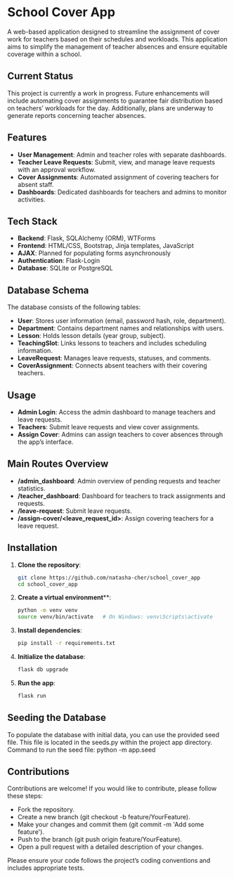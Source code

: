 # School Cover App

A web-based application designed to streamline the assignment of cover work for teachers based on their schedules and workloads. This application aims to simplify the management of teacher absences and ensure equitable coverage within a school.

## Current Status

This project is currently a work in progress. Future enhancements will include automating cover assignments to guarantee fair distribution based on teachers’ workloads for the day. Additionally, plans are underway to generate reports concerning teacher absences.

## Features

- **User Management**: Admin and teacher roles with separate dashboards.
- **Teacher Leave Requests**: Submit, view, and manage leave requests with an approval workflow.
- **Cover Assignments**: Automated assignment of covering teachers for absent staff.
- **Dashboards**: Dedicated dashboards for teachers and admins to monitor activities.

## Tech Stack

- **Backend**: Flask, SQLAlchemy (ORM), WTForms
- **Frontend**: HTML/CSS, Bootstrap, Jinja templates, JavaScript
- **AJAX**: Planned for populating forms asynchronously
- **Authentication**: Flask-Login
- **Database**: SQLite or PostgreSQL

## Database Schema

The database consists of the following tables:

- **User**: Stores user information (email, password hash, role, department).
- **Department**: Contains department names and relationships with users.
- **Lesson**: Holds lesson details (year group, subject).
- **TeachingSlot**: Links lessons to teachers and includes scheduling information.
- **LeaveRequest**: Manages leave requests, statuses, and comments.
- **CoverAssignment**: Connects absent teachers with their covering teachers.

## Usage

- **Admin Login**: Access the admin dashboard to manage teachers and leave requests.
- **Teachers**: Submit leave requests and view cover assignments.
- **Assign Cover**: Admins can assign teachers to cover absences through the app’s interface.

## Main Routes Overview

- **/admin_dashboard**: Admin overview of pending requests and teacher statistics.
- **/teacher_dashboard**: Dashboard for teachers to track assignments and requests.
- **/leave-request**: Submit leave requests.
- **/assign-cover/<leave_request_id>**: Assign covering teachers for a leave request.

## Installation

1. **Clone the repository**:
   
   ```bash
   git clone https://github.com/natasha-cher/school_cover_app
   cd school_cover_app
2. **Create a virtual environment****:

   ```bash
   python -m venv venv
   source venv/bin/activate   # On Windows: venv\Scripts\activate

3. **Install dependencies**:

   ```bash
   pip install -r requirements.txt

4. **Initialize the database**:

   ```bash
   flask db upgrade

5. **Run the app**:

   ```bash
   flask run 

## Seeding the Database

To populate the database with initial data, you can use the provided seed file. This file is located in the seeds.py within the project app directory.  Command to run the seed file:
python -m app.seed

## Contributions 
Contributions are welcome! If you would like to contribute, please follow these steps:

- Fork the repository.
- Create a new branch (git checkout -b feature/YourFeature).
- Make your changes and commit them (git commit -m 'Add some feature').
- Push to the branch (git push origin feature/YourFeature).
- Open a pull request with a detailed description of your changes.

Please ensure your code follows the project’s coding conventions and includes appropriate tests.
